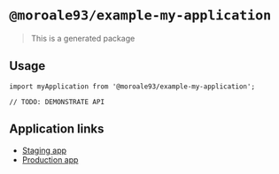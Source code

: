 # `@moroale93/example-my-application`

> This is a generated package

## Usage

```
import myApplication from '@moroale93/example-my-application';

// TODO: DEMONSTRATE API
```

## Application links

- [Staging app](https://examplemyapplicationstaging.alemoretto.it/)
- [Production app](https://examplemyapplication.alemoretto.it/)